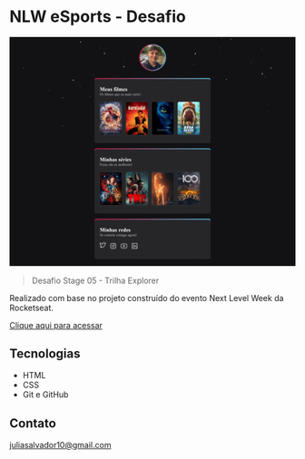 # NLW eSports - Desafio

![preview](./.github/preview.png)

> Desafio Stage 05 - Trilha Explorer

Realizado com base no projeto construído do evento Next Level Week da Rocketseat.

[Clique aqui para acessar](https://juliasalvador19.github.io/NLWeSports_Desafio/)

## Tecnologias

- HTML
- CSS
- Git e GitHub

## Contato

juliasalvador10@gmail.com


